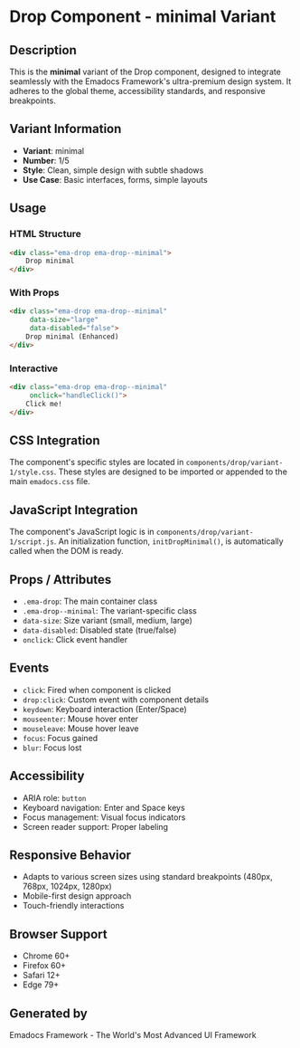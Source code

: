 # Drop Component - minimal Variant

## Description
This is the **minimal** variant of the Drop component, designed to integrate seamlessly with the Emadocs Framework's ultra-premium design system. It adheres to the global theme, accessibility standards, and responsive breakpoints.

## Variant Information
- **Variant**: minimal
- **Number**: 1/5
- **Style**: Clean, simple design with subtle shadows
- **Use Case**: Basic interfaces, forms, simple layouts

## Usage

### HTML Structure
```html
<div class="ema-drop ema-drop--minimal">
    Drop minimal
</div>
```

### With Props
```html
<div class="ema-drop ema-drop--minimal" 
     data-size="large" 
     data-disabled="false">
    Drop minimal (Enhanced)
</div>
```

### Interactive
```html
<div class="ema-drop ema-drop--minimal" 
     onclick="handleClick()">
    Click me!
</div>
```

## CSS Integration
The component's specific styles are located in `components/drop/variant-1/style.css`. These styles are designed to be imported or appended to the main `emadocs.css` file.

## JavaScript Integration
The component's JavaScript logic is in `components/drop/variant-1/script.js`. An initialization function, `initDropMinimal()`, is automatically called when the DOM is ready.

## Props / Attributes
- `.ema-drop`: The main container class
- `.ema-drop--minimal`: The variant-specific class
- `data-size`: Size variant (small, medium, large)
- `data-disabled`: Disabled state (true/false)
- `onclick`: Click event handler

## Events
- `click`: Fired when component is clicked
- `drop:click`: Custom event with component details
- `keydown`: Keyboard interaction (Enter/Space)
- `mouseenter`: Mouse hover enter
- `mouseleave`: Mouse hover leave
- `focus`: Focus gained
- `blur`: Focus lost

## Accessibility
- ARIA role: `button`
- Keyboard navigation: Enter and Space keys
- Focus management: Visual focus indicators
- Screen reader support: Proper labeling

## Responsive Behavior
- Adapts to various screen sizes using standard breakpoints (480px, 768px, 1024px, 1280px)
- Mobile-first design approach
- Touch-friendly interactions

## Browser Support
- Chrome 60+
- Firefox 60+
- Safari 12+
- Edge 79+

## Generated by
Emadocs Framework - The World's Most Advanced UI Framework
